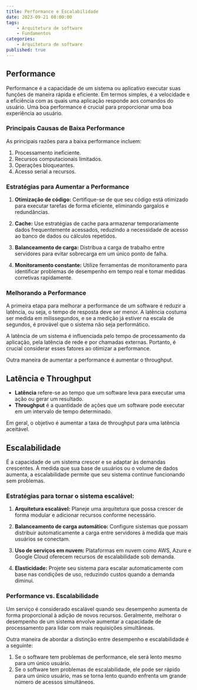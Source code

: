 ```yaml
---
title: Performance e Escalabilidade
date: 2023-09-21 08:00:00
tags:
    - Arquitetura de software
    - Fundamentos
categories:
    - Arquitetura de software
published: true
---
```


## Performance
Performance é a capacidade de um sistema ou aplicativo executar suas funções de maneira rápida e eficiente. Em termos simples, é a velocidade e a eficiência com as quais uma aplicação responde aos comandos do usuário. Uma boa performance é crucial para proporcionar uma boa experiência ao usuário.

### Principais Causas de Baixa Performance

As principais razões para a baixa performance incluem:
1. Processamento ineficiente.
2. Recursos computacionais limitados.
3. Operações bloqueantes.
4. Acesso serial a recursos.

### Estratégias para Aumentar a Performance

1. **Otimização de código:** Certifique-se de que seu código está otimizado para executar tarefas de forma eficiente, eliminando gargalos e redundâncias.

2. **Cache:** Use estratégias de cache para armazenar temporariamente dados frequentemente acessados, reduzindo a necessidade de acesso ao banco de dados ou cálculos repetidos.

3. **Balanceamento de carga:** Distribua a carga de trabalho entre servidores para evitar sobrecarga em um único ponto de falha.

4. **Monitoramento constante:** Utilize ferramentas de monitoramento para identificar problemas de desempenho em tempo real e tomar medidas corretivas rapidamente.

### Melhorando a Performance

A primeira etapa para melhorar a performance de um software é reduzir a latência, ou seja, o tempo de resposta deve ser menor. A latência costuma ser medida em milissegundos, e se a medição já estiver na escala de segundos, é provável que o sistema não seja performático.

A latência de um sistema é influenciada pelo tempo de processamento da aplicação, pela latência de rede e por chamadas externas. Portanto, é crucial considerar esses fatores ao otimizar a performance.

Outra maneira de aumentar a performance é aumentar o throughput.

## Latência e Throughput

- **Latência** refere-se ao tempo que um software leva para executar uma ação ou gerar um resultado.
- **Throughput** é a quantidade de ações que um software pode executar em um intervalo de tempo determinado.

Em geral, o objetivo é aumentar a taxa de throughput para uma latência aceitável.


## Escalabilidade
É a capacidade de um sistema crescer e se adaptar às demandas crescentes. À medida que sua base de usuários ou o volume de dados aumenta, a escalabilidade permite que seu sistema continue funcionando sem problemas.

### Estratégias para tornar o sistema escalável:

1. **Arquitetura escalável:** Planeje uma arquitetura que possa crescer de forma modular e adicionar recursos conforme necessário.

2. **Balanceamento de carga automático:** Configure sistemas que possam distribuir automaticamente a carga entre servidores à medida que mais usuários se conectam.

3. **Uso de serviços em nuvem:** Plataformas em nuvem como AWS, Azure e Google Cloud oferecem recursos de escalabilidade sob demanda.

4. **Elasticidade:** Projete seu sistema para escalar automaticamente com base nas condições de uso, reduzindo custos quando a demanda diminui.

### Performance vs. Escalabilidade

Um serviço é considerado escalável quando seu desempenho aumenta de forma proporcional à adição de novos recursos. Geralmente, melhorar o desempenho de um sistema envolve aumentar a capacidade de processamento para lidar com mais requisições simultâneas.

Outra maneira de abordar a distinção entre desempenho e escalabilidade é a seguinte:
1. Se o software tem problemas de performance, ele será lento mesmo para um único usuário.
2. Se o software tem problemas de escalabilidade, ele pode ser rápido para um único usuário, mas se torna lento quando enfrenta um grande número de acessos simultâneos.
